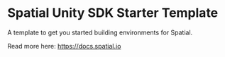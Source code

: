 # Spatial Unity SDK Starter Template

A template to get you started building environments for Spatial.

Read more here: https://docs.spatial.io
